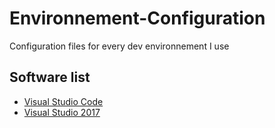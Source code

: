 # Environnement-Configuration
Configuration files for every dev environnement I use

## Software list
* [Visual Studio Code](Visual%20Studio%20Code)
* [Visual Studio 2017](Visual%20Studio%202017)
